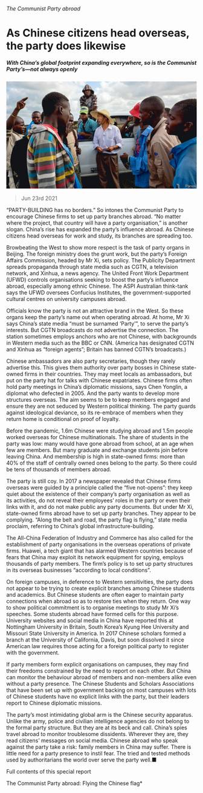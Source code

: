 ###### The Communist Party abroad

# As Chinese citizens head overseas, the party does likewise 

##### With China’s global footprint expanding everywhere, so is the Communist Party’s—not always openly 

![image](images/20210626_SRP082_0.jpg) 

> Jun 23rd 2021 

“PARTY-BUILDING has no borders.” So intones the Communist Party to encourage Chinese firms to set up party branches abroad. “No matter where the project, that country will have a party organisation,” is another slogan. China’s rise has expanded the party’s influence abroad. As Chinese citizens head overseas for work and study, its branches are spreading too.

Browbeating the West to show more respect is the task of party organs in Beijing. The foreign ministry does the grunt work, but the party’s Foreign Affairs Commission, headed by Mr Xi, sets policy. The Publicity Department spreads propaganda through state media such as CGTN, a television network, and Xinhua, a news agency. The United Front Work Department (UFWD) controls organisations seeking to boost the party’s influence abroad, especially among ethnic Chinese. The ASPI Australian think-tank says the UFWD oversees Confucius Institutes, the government-supported cultural centres on university campuses abroad.


Officials know the party is not an attractive brand in the West. So these organs keep the party’s name out when operating abroad. At home, Mr Xi says China’s state media “must be surnamed ‘Party’”, to serve the party’s interests. But CGTN broadcasts do not advertise the connection. The station sometimes employs anchors who are not Chinese, with backgrounds in Western media such as the BBC or CNN. (America has designated CGTN and Xinhua as “foreign agents”; Britain has banned CGTN’s broadcasts.)

Chinese ambassadors are also party secretaries, though they rarely advertise this. This gives them authority over party bosses in Chinese state-owned firms in their countries. They may meet locals as ambassadors, but put on the party hat for talks with Chinese expatriates. Chinese firms often hold party meetings in China’s diplomatic missions, says Chen Yonglin, a diplomat who defected in 2005. And the party wants to develop more structures overseas. The aim seems to be to keep members engaged and ensure they are not seduced by Western political thinking. The party guards against ideological deviance, so its re-embrace of members when they return home is conditional on proof of loyalty.

Before the pandemic, 1.6m Chinese were studying abroad and 1.5m people worked overseas for Chinese multinationals. The share of students in the party was low: many would have gone abroad from school, at an age when few are members. But many graduate and exchange students join before leaving China. And membership is high in state-owned firms: more than 40% of the staff of centrally owned ones belong to the party. So there could be tens of thousands of members abroad.

The party is still coy. In 2017 a newspaper revealed that Chinese firms overseas were guided by a principle called the “five not-opens”: they keep quiet about the existence of their company’s party organisation as well as its activities, do not reveal their employees’ roles in the party or even their links with it, and do not make public any party documents. But under Mr Xi, state-owned firms abroad have to set up party branches. They appear to be complying. “Along the belt and road, the party flag is flying,” state media proclaim, referring to China’s global infrastructure-building.

The All-China Federation of Industry and Commerce has also called for the establishment of party organisations in the overseas operations of private firms. Huawei, a tech giant that has alarmed Western countries because of fears that China may exploit its network equipment for spying, employs thousands of party members. The firm’s policy is to set up party structures in its overseas businesses “according to local conditions”.

On foreign campuses, in deference to Western sensitivities, the party does not appear to be trying to create explicit branches among Chinese students and academics. But Chinese students are often eager to maintain party connections when abroad so as to restore ties when they return. One way to show political commitment is to organise meetings to study Mr Xi’s speeches. Some students abroad have formed cells for this purpose. University websites and social media in China have reported this at Nottingham University in Britain, South Korea’s Kyung Hee University and Missouri State University in America. In 2017 Chinese scholars formed a branch at the University of California, Davis, but soon dissolved it since American law requires those acting for a foreign political party to register with the government.

If party members form explicit organisations on campuses, they may find their freedoms constrained by the need to report on each other. But China can monitor the behaviour abroad of members and non-members alike even without a party presence. The Chinese Students and Scholars Associations that have been set up with government backing on most campuses with lots of Chinese students have no explicit links with the party, but their leaders report to Chinese diplomatic missions.

The party’s most intimidating global arm is the Chinese security apparatus. Unlike the army, police and civilian intelligence agencies do not belong to the formal party structure. But they are at its beck and call. China’s spies travel abroad to monitor troublesome dissidents. Wherever they are, they read citizens’ messages on social media. Chinese abroad who speak against the party take a risk: family members in China may suffer. There is little need for a party presence to instil fear. The tried and tested methods used by authoritarians the world over serve the party well.■

Full contents of this special report






The Communist Party abroad: Flying the Chinese flag*


